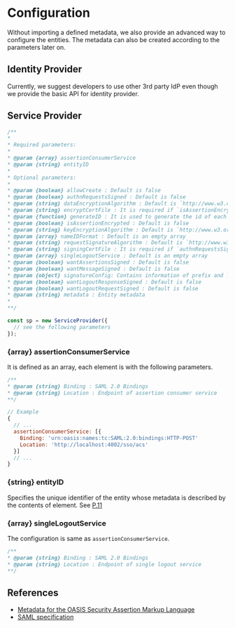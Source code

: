 # Configuration

Without importing a defined metadata, we also provide an advanced way to configure the entities. The metadata can also be created according to the parameters later on.

## Identity Provider

Currently, we suggest developers to use other 3rd party IdP even though we provide the basic API for identity provider.

## Service Provider

```javascript
/**
*
* Required parameters: 
*
* @param {array} assertionConsumerService
* @param {string} entityID
*
* Optional parameters:
*
* @param {boolean} allowCreate : Default is false
* @param {boolean} authnRequestsSigned : Default is false
* @param {string} dataEncryptionAlgorithm : Default is `http://www.w3.org/2001/04/xmlenc#aes256-cbc`
* @param {string} encryptCertFile : It is required if `isAssertionEncrypted` is set to `true`
* @param {function} generateID : It is used to generate the id of each request to perform extra validation and avoid conflict
* @param {boolean} isAssertionEncrypted : Default is false
* @param {string} keyEncryptionAlgorithm : Default is `http://www.w3.org/2001/04/xmlenc#rsa-1_5`
* @param {array} nameIDFormat : Default is an empty array
* @param {string} requestSignatureAlgorithm : Default is `http://www.w3.org/2000/09/xmldsig#rsa-sha1` 
* @param {string} signingCertFile : It is required if `authnRequestsSigned` is set to `true`
* @param {array} singleLogoutService : Default is an empty array
* @param {boolean} wantAssertionsSigned : Default is false
* @param {boolean} wantMessageSigned : Default is false
* @param {object} signatureConfig: Contains information of prefix and location (xml-crypto)
* @param {boolean} wantLogoutResponseSigned : Default is false
* @param {boolean} wantLogoutRequestSigned : Default is false
* @param {string} metadata : Entity metadata
*
**/

const sp = new ServiceProvider({
  // see the following parameters 
});
```

### {array} assertionConsumerService

It is defined as an array, each element is with the following parameters.

```javascript
/**
* @param {string} Binding : SAML 2.0 Bindings
* @param {string} Location : Endpoint of assertion consumer service
**/

// Example
{
  // ...
  assertionConsumerService: [{
    Binding: 'urn:oasis:names:tc:SAML:2.0:bindings:HTTP-POST'
    Location: 'http://localhost:4002/sso/acs'
  }]
  // ...
}
```

### {string} entityID

Specifies the unique identifier of the entity whose metadata is described by the contents of element. See [P.11](https://www.oasis-open.org/committees/download.php/35391/sstc-saml-metadata-errata-2.0-wd-04-diff.pdf)

### {array} singleLogoutService

The configuration is same as `assertionConsumerService`.

```javascript
/**
* @param {string} Binding : SAML 2.0 Bindings
* @param {string} Location : Endpoint of single logout service
**/
```

## References

+ [Metadata for the OASIS Security Assertion Markup Language](https://www.oasis-open.org/committees/download.php/35391/sstc-saml-metadata-errata-2.0-wd-04-diff.pdf)
+ [SAML specification](http://saml.xml.org/saml-specifications)
